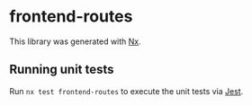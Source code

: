 # frontend-routes

This library was generated with [Nx](https://nx.dev).

## Running unit tests

Run `nx test frontend-routes` to execute the unit tests via [Jest](https://jestjs.io).
